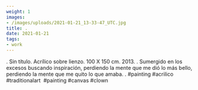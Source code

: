 ```yaml
---
weight: 1
images:
- /images/uploads/2021-01-21_13-33-47_UTC.jpg
title: .
date: 2021-01-21
tags:
- work
---
```


.
Sin título.
Acrílico sobre lienzo.
100 X 150 cm.
2013.
.
Sumergido en los excesos buscando inspiración,
perdiendo la mente que me dió lo más bello,
perdiendo la mente que me quito lo que amaba.
.
#painting #acrilico #traditionalart  #painting  #canvas #clown
